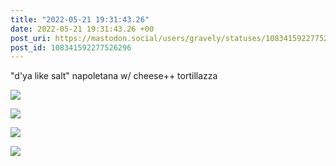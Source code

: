 ```yaml
---
title: "2022-05-21 19:31:43.26"
date: 2022-05-21 19:31:43.26 +00
post_uri: https://mastodon.social/users/gravely/statuses/108341592277526296
post_id: 108341592277526296
---
```

"d'ya like salt" napoletana w/ cheese++ tortillazza


![](/images/108341591926484408.jpg)

![](/images/108341592020239302.jpg)

![](/images/108341592104571716.jpg)

![](/images/108341592239661573.jpg)

